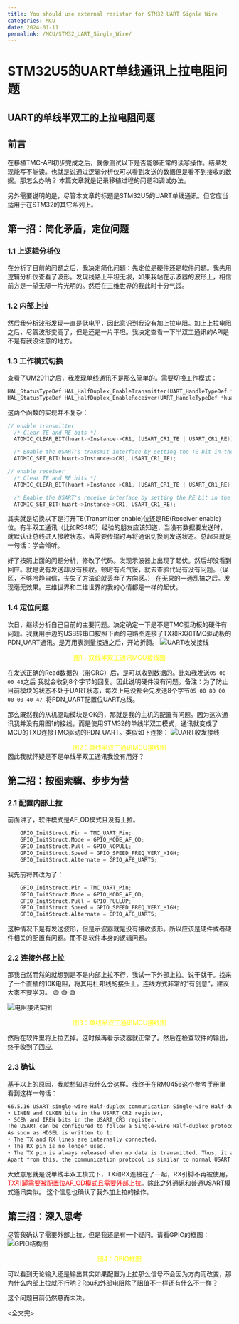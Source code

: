 ```yaml
---
title: You should use external resistor for STM32 UART Signle Wire
categories: MCU
date: 2024-01-11
permalink: /MCU/STM32_UART_Single_Wire/
---
```



# STM32U5的UART单线通讯上拉电阻问题
UART的单线半双工的上拉电阻问题
------------------------------

## 前言
在移植TMC-API初步完成之后，就像测试以下是否能够正常的读写操作。结果发现能写不能读。也就是说通过逻辑分析仪可以看到发送的数据但是看不到接收的数据。那怎么办呐？
本篇文章就是记录移植过程的问题和调试办法。

另外需要说明的是，尽管本文章的标题是STM32U5的UART单线通讯。但它应当适用于在STM32的其它系列上。

## 第一招：简化矛盾，定位问题
### 1.1 上逻辑分析仪
在分析了目前的问题之后，我决定简化问题：先定位是硬件还是软件问题。我先用逻辑分析仪查看了波形。发现线路上平坦无垠，如果我站在示波器的波形上，相信前方是一望无际一片光明的。然后在三维世界的我此时十分气馁。

### 1.2 内部上拉
然后我分析波形发现一直是低电平，因此意识到我没有加上拉电阻。加上上拉电阻之后，尽管波形变高了，但是还是一片平坦。我决定查看一下半双工通讯的API是不是有我没注意的地方。

### 1.3 工作模式切换
查看了UM2911之后，我发现单线通讯不是那么简单的。需要切换工作模式：
```c
HAL_StatusTypeDef HAL_HalfDuplex_EnableTransmitter(UART_HandleTypeDef *huart);
HAL_StatusTypeDef HAL_HalfDuplex_EnableReceiver(UART_HandleTypeDef *huart);
```
这两个函数的实现并不复杂：
```c
// enable transmitter
  /* Clear TE and RE bits */
  ATOMIC_CLEAR_BIT(huart->Instance->CR1, (USART_CR1_TE | USART_CR1_RE));

  /* Enable the USART's transmit interface by setting the TE bit in the USART CR1 register */
  ATOMIC_SET_BIT(huart->Instance->CR1, USART_CR1_TE);

// enable receiver
  /* Clear TE and RE bits */
  ATOMIC_CLEAR_BIT(huart->Instance->CR1, (USART_CR1_TE | USART_CR1_RE));

  /* Enable the USART's receive interface by setting the RE bit in the USART CR1 register */
  ATOMIC_SET_BIT(huart->Instance->CR1, USART_CR1_RE);

```
其实就是切换以下是打开TE(Transmitter enable)位还是RE(Receiver enable)位。有半双工通讯（比如RS485）经验的朋友应该知道，当没有数据要发送时，就默认让总线进入接收状态。当需要传输时再将通讯切换到发送状态。总起来就是一句话：学会倾听。

好了按照上面的问题分析，修改了代码。发现示波器上出现了起伏。然后却没看到回应。就是说有发送却没有接收。顿时有点气馁，就去查验代码有没有问题。（误区，不够冷静自信，丧失了方法论就丢弃了方向感。）
在无果的一通乱搞之后。发现毫无效果。三维世界和二维世界的我的心情都是一样的起伏。

### 1.4 定位问题
次日，继续分析自己目前的主要问题。决定确定一下是不是TMC驱动板的硬件有问题。我就用手边的USB转串口按照下面的电路图连接了TX和RX和TMC驱动板的PDN_UART通讯。是万用表测量接通之后，开始折腾。
![UART收发接线](img/双线接线图.png)

<center><font color = yellow>图1：双线半双工通讯MCU接线图</font></center>

在发送正确的Read数据包（带CRC）后，是可以收到数据的。比如我发送`05 00 00 48`之后
我就会收到8个字节的回复。因此说明硬件没有问题。备注：为了防止目前模块的状态不处于UART状态，每次上电没都会先发送8个字节`05 00 80 00 00 00 40 47 `将PDN_UART配置位UART总线。

那么既然我的从机驱动模块是OK的，那就是我的主机的配置有问题。因为这次通讯我并没有用图1的接线，而是使用STM32的单线半双工模式，通讯就变成了MCU的TXD连接TMC驱动的PDN_UART。类似如下连接：
![UART收发接线](img/单线接线图.png)

<center><font color = yellow>图2：单线半双工通讯MCU接线图</font></center>
因此我就怀疑是不是单线半双工通讯我没有用好？

## 第二招：按图索骥、步步为营
### 2.1 配置内部上拉
前面讲了，软件模式是AF_OD模式且没有上拉。
```c
    GPIO_InitStruct.Pin = TMC_UART_Pin;
    GPIO_InitStruct.Mode = GPIO_MODE_AF_OD;
    GPIO_InitStruct.Pull = GPIO_NOPULL;
    GPIO_InitStruct.Speed = GPIO_SPEED_FREQ_VERY_HIGH;
    GPIO_InitStruct.Alternate = GPIO_AF8_UART5;
```
我先前将其改为了：
```c
    GPIO_InitStruct.Pin = TMC_UART_Pin;
    GPIO_InitStruct.Mode = GPIO_MODE_AF_OD;
    GPIO_InitStruct.Pull = GPIO_PULLUP;
    GPIO_InitStruct.Speed = GPIO_SPEED_FREQ_VERY_HIGH;
    GPIO_InitStruct.Alternate = GPIO_AF8_UART5;
```

这种情况下是有发送波形，但是示波器就是没有接收波形。所以应该是硬件或者硬件相关的配置有问题。而不是软件本身的逻辑问题。

### 2.2 连接外部上拉
那我自然而然的就想到是不是内部上拉不行，我试一下外部上拉。说干就干。找来了一个直插的10K电阻，将其用杜邦线的接头上。连线方式非常的“有创意”，建议大家不要学习。 :sweat_smile: :sweat_smile: :sweat_smile: 

![电阻接法实图](img/测试实图.jpg)

<center><font color = yellow>图3：单线半双工通讯MCU接线图</font></center>

然后在软件里将上拉去掉。这时候再看示波器就正常了。然后在检查软件的输出，终于收到了回应。

### 2.3 确认
基于以上的原因，我就想知道我什么会这样。我终于在RM0456这个参考手册里看到这样一句话：

```txt
66.5.16 USART single-wire Half-duplex communication Single-wire Half-duplex mode is selected by setting the HDSEL bit in the USART_CR3 register. In this mode, the following bits must be kept cleared:
• LINEN and CLKEN bits in the USART_CR2 register,
• SCEN and IREN bits in the USART_CR3 register.
The USART can be configured to follow a Single-wire Half-duplex protocol where the TX and RX lines are internally connected. The selection between half- and Full-duplex communication is made with a control bit HDSEL in USART_CR3.
As soon as HDSEL is written to 1:
• The TX and RX lines are internally connected.
• The RX pin is no longer used.
• The TX pin is always released when no data is transmitted. Thus, it acts as a standard I/O in idle or in reception. It means that the I/O must be configured so that TX is configured as alternate function open-drain with an external pull-up.
Apart from this, the communication protocol is similar to normal USART mode. Any conflict on the line must be managed by software (for instance by using a centralized arbiter). In particular, the transmission is never blocked by hardware and continues as soon as data are written in the data register while the TE bit is set.
```

大致意思就是说单线半双工模式下，TX和RX连接在了一起，RX引脚不再被使用，<font color=red>TX引脚需要被配置位AF_OD模式且需要外部上拉</font>。除此之外通讯和普通USART模式通讯类似。
这个信息也确认了我外加上拉的操作。


## 第三招：深入思考
尽管我确认了需要外部上拉，但是我还是有一个疑问。请看GPIO的框图：
![GPIO结构图](img/GPIO框图.png)

<center><font color = yellow>图4：GPIO框图</font></center>

可以看到无论输入还是输出其实如果配置为上拉那么信号不会因为方向而改变，那为什么内部上拉就不行呐？Rpu和外部电阻除了阻值不一样还有什么不一样？

这个问题目前仍然悬而未决。

<全文完>